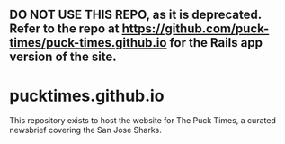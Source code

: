 ## DO NOT USE THIS REPO, as it is deprecated. Refer to the repo at https://github.com/puck-times/puck-times.github.io for the Rails app version of the site.

# pucktimes.github.io
This repository exists to host the website for The Puck Times, a curated newsbrief covering the San Jose Sharks.
